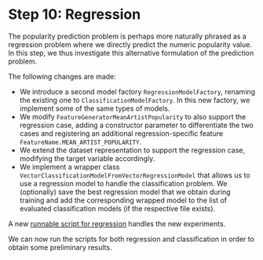 # Step 10: Regression

The popularity prediction problem is perhaps more naturally phrased as a 
regression problem where we directly predict the numeric popularity value.
In this step, we thus investigate this alternative formulation of the prediction
problem.

The following changes are made:
  * We introduce a second model factory `RegressionModelFactory`, renaming the existing one to `ClassificationModelFactory`. In this new factory, we implement some of the same types of models.
  * We modify `FeatureGeneratorMeanArtistPopularity` to also support the regression case, adding a constructor parameter to differentiate the two cases and registering an additional regression-specific feature `FeatureName.MEAN_ARTIST_POPULARITY`.
  * We extend the dataset representation to support the regression case, modifying the target variable accordingly.
  * We implement a wrapper class `VectorClassificationModelFromVectorRegressionModel` that allows us to use a regression model to handle the classification problem. We (optionally) save the best regression model that we obtain during training and add the corresponding wrapped model to the list of evaluated classification models (if the respective file exists).

A new [runnable script for regression](run_regressor_evaluation.py) handles the new experiments.

We can now run the scripts for both regression and classification in order to obtain some preliminary results.
